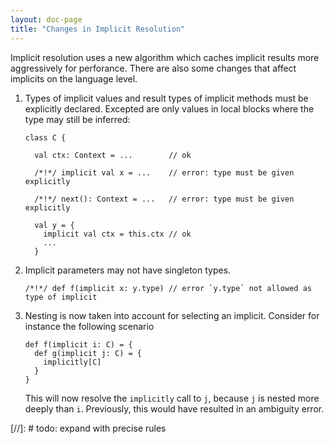 ```yaml
---
layout: doc-page
title: "Changes in Implicit Resolution"
---
```


Implicit resolution uses a new algorithm which caches implicit results
more aggressively for perforance. There are also some changes that
affect implicits on the language level.

 1. Types of implicit values and result types of implicit methods
    must be explicitly declared. Excepted are only values in local blocks
    where the type may still be inferred:

        class C {

          val ctx: Context = ...        // ok

          /*!*/ implicit val x = ...    // error: type must be given explicitly

          /*!*/ next(): Context = ...   // error: type must be given explicitly

          val y = {
            implicit val ctx = this.ctx // ok
            ...
          }

 2. Implicit parameters may not have singleton types.

        /*!*/ def f(implicit x: y.type) // error `y.type` not allowed as type of implicit

 3. Nesting is now taken into account for selecting an implicit.
    Consider for instance the following scenario

        def f(implicit i: C) = {
          def g(implicit j: C) = {
            implicitly[C]
          }
        }

    This will now resolve the `implicitly` call to `j`, because `j` is nested
    more deeply than `i`. Previously, this would have resulted in an
    ambiguity error.

[//]: # todo: expand with precise rules
